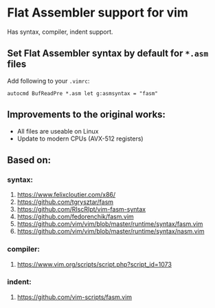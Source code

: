 # Flat Assembler support for vim

 Has syntax, compiler, indent support.

## Set Flat Assembler syntax by default for `*.asm` files

 Add following to your `.vimrc`:

 ```
 autocmd BufReadPre *.asm let g:asmsyntax = "fasm"
 ```

## Improvements to the original works:

 * All files are useable on Linux
 * Update to modern CPUs (AVX-512 registers)

## Based on:

### syntax:

 1. https://www.felixcloutier.com/x86/
 2. https://github.com/tgrysztar/fasm
 3. https://github.com/RIscRIpt/vim-fasm-syntax
 4. https://github.com/fedorenchik/fasm.vim
 5. https://github.com/vim/vim/blob/master/runtime/syntax/fasm.vim
 6. https://github.com/vim/vim/blob/master/runtime/syntax/nasm.vim

### compiler:

 1. https://www.vim.org/scripts/script.php?script_id=1073

### indent:

 1. https://github.com/vim-scripts/fasm.vim
